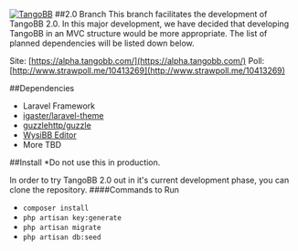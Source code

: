 [![TangoBB](https://raw.githubusercontent.com/Codetana/TangoBB/master/public/img/tangobb_logo.png "TangoBB")](http://tangobb.com "TangoBB")
##2.0 Branch
This branch facilitates the development of TangoBB 2.0. In this major development, we have decided that developing TangoBB in an MVC structure would be more appropriate. The list of planned dependencies will be listed down below.

Site: [https://alpha.tangobb.com/](https://alpha.tangobb.com/)
Poll: [http://www.strawpoll.me/10413269](http://www.strawpoll.me/10413269)

##Dependencies

- Laravel Framework
- [igaster/laravel-theme](https://github.com/igaster/laravel-theme)
- [guzzlehttp/guzzle](https://github.com/guzzle/guzzle)
- [WysiBB Editor](https://github.com/wbb/wysibb)
- More TBD

##Install
*Do not use this in production.

In order to try TangoBB 2.0 out in it's current development phase, you can clone the repository.
####Commands to Run

- `composer install`
- `php artisan key:generate`
- `php artisan migrate`
- `php artisan db:seed`